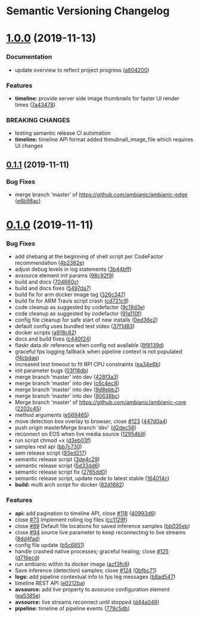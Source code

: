 # Semantic Versioning Changelog

# [1.0.0](https://github.com/ambianic/ambianic-edge/compare/v0.1.1...v1.0.0) (2019-11-13)


### Documentation

* update overview to reflect project progress ([a804200](https://github.com/ambianic/ambianic-edge/commit/a8042008720f4bd00660eac6b244a26acb408655))


### Features

* **timeline:** provide server side image thumbnails for faster UI render times ([7a43478](https://github.com/ambianic/ambianic-edge/commit/7a4347809dd0a4b9fc744b9126ec4d86c568ed50))


### BREAKING CHANGES

* testing semantic release CI automation
* **timeline:** timeline API format added thmubnail_image_file which requires UI changes

## [0.1.1](https://github.com/ambianic/ambianic-edge/compare/v0.1.0...v0.1.1) (2019-11-11)


### Bug Fixes

* merge branch 'master' of https://github.com/ambianic/ambianic-edge ([e6b98ac](https://github.com/ambianic/ambianic-edge/commit/e6b98acdc24da91b78788475dd73e854f59e18cf))

# [0.1.0](https://github.com/ambianic/ambianic-edge/compare/v0.0.4...v0.1.0) (2019-11-11)


### Bug Fixes

* add shebang at the beginning of shell script per CodeFactor recommendation ([4b2382e](https://github.com/ambianic/ambianic-edge/commit/4b2382e2a3d9dc6dc2c24e711d2be8d35b3904cc))
* adjust debug levels in log statements ([3b44bff](https://github.com/ambianic/ambianic-edge/commit/3b44bff3bf814dc662c65c46954804c24d31eb0e))
* avsource element init params ([98c92f9](https://github.com/ambianic/ambianic-edge/commit/98c92f9a8262ddfbcc7e03dc0b3abdd07e469624))
* build and docs ([704660c](https://github.com/ambianic/ambianic-edge/commit/704660cc22ce6ae9b7ebc34dad0f95ee95f10c3a))
* build and docs fixes ([5497da7](https://github.com/ambianic/ambianic-edge/commit/5497da76fcd66d504961c97875c546e93da29cd6))
* build fix for arm docker image tag ([326c347](https://github.com/ambianic/ambianic-edge/commit/326c347f842c4c28c254a8adf882747a329d6dc8))
* build fix for ARM Travis script crash ([cd721c9](https://github.com/ambianic/ambianic-edge/commit/cd721c924824f974721656ac813bfb23ecc8ef33))
* code cleanup as suggested by codefactor ([9c19d3e](https://github.com/ambianic/ambianic-edge/commit/9c19d3e5c7cfc09968f112dd14db08dcfaeefda6))
* code cleanup as suggested by codefactor ([91a110f](https://github.com/ambianic/ambianic-edge/commit/91a110f2c6a70d828a1c93610c33543bf6265830))
* config file cleanup for safe start of new installs ([0ed36e2](https://github.com/ambianic/ambianic-edge/commit/0ed36e2df04db7238d06ac2173de9f9240bde5ee))
* default config uses bundled test video ([37f1d83](https://github.com/ambianic/ambianic-edge/commit/37f1d83414502313a1b9d940fa50a6c46203075c))
* docker scripts ([a918c62](https://github.com/ambianic/ambianic-edge/commit/a918c62e3cad20e06f9159da3150af8d2e830e86))
* docs and build fixes ([c440f24](https://github.com/ambianic/ambianic-edge/commit/c440f24d67a62f745286bdb72b872a0556361314))
* flaskr data dir reference when config not available ([8f8139d](https://github.com/ambianic/ambianic-edge/commit/8f8139d5354af03efe282e3752ec2e5f6d51b737))
* graceful fps logging fallback when pipeline context is not populated ([f4cbdae](https://github.com/ambianic/ambianic-edge/commit/f4cbdae4500cb891160496ad857dd36d9bd4ca8f))
* increased test timeout to fit RPI CPU constraints ([ea34e6b](https://github.com/ambianic/ambianic-edge/commit/ea34e6b1ccf392bdcc2c3caeeb4da2f5163ea527))
* init parameter bugs ([03f18db](https://github.com/ambianic/ambianic-edge/commit/03f18dbb7545444258434ddc6eb5e89b4bd3a9f9))
* merge branch 'master' into dev ([428f3a3](https://github.com/ambianic/ambianic-edge/commit/428f3a3ebcf8243700c67504ab0459c2d7a76520))
* merge branch 'master' into dev ([c6c4ec8](https://github.com/ambianic/ambianic-edge/commit/c6c4ec81a1d24fd60e9511bbf815d931ecebbc4a))
* merge branch 'master' into dev ([9d8ebb2](https://github.com/ambianic/ambianic-edge/commit/9d8ebb27367ef7f3e117229328bf6323d2a7ba63))
* merge branch 'master' into dev ([90638bc](https://github.com/ambianic/ambianic-edge/commit/90638bca2ccc36329794bce659d5ea34f929e567))
* Merge branch 'master' of https://github.com/ambianic/ambianic-core ([2202c45](https://github.com/ambianic/ambianic-edge/commit/2202c45969a43d4f8e95c35859e1ed44be7caa2d))
* method arguments ([e569465](https://github.com/ambianic/ambianic-edge/commit/e569465ceba26a4831e33f6b4c59e69d37009fe6))
* move detection box overlay to browser, close [#123](https://github.com/ambianic/ambianic-edge/issues/123) ([447d0a4](https://github.com/ambianic/ambianic-edge/commit/447d0a4e48b5a81aef7e589ce80cd46f03b5c87f))
* push origin masterMerge branch 'dev' ([d2dec56](https://github.com/ambianic/ambianic-edge/commit/d2dec567b56b5c3d449f5b3ba3ee6fe70c6a9ab1))
* reconnect on EOS when live media source ([12954b9](https://github.com/ambianic/ambianic-edge/commit/12954b9bd0f11eb97830b0b2ec91fa0de1cfdb83))
* run script chmod +x ([d3eb03f](https://github.com/ambianic/ambianic-edge/commit/d3eb03fda972d4b34fd029b7173861a5ffffea6b))
* samples rest api ([bb7c730](https://github.com/ambianic/ambianic-edge/commit/bb7c73026e6f770af0ae1827f599a46277973bcf))
* sem release script ([93ed217](https://github.com/ambianic/ambianic-edge/commit/93ed217fbf4a09e46686d12019b1b5c3f90e46bf))
* semantic release script ([3de4c29](https://github.com/ambianic/ambianic-edge/commit/3de4c2954c3272f6b2e520a8a6e7d15b5add9147))
* semantic release script ([5d33dd6](https://github.com/ambianic/ambianic-edge/commit/5d33dd6ddd9d9273bade62bd910a6a8f3fb25002))
* semantic release script fix ([2765dd0](https://github.com/ambianic/ambianic-edge/commit/2765dd03291cbec318e1a6f6c128162a1170a523))
* semantic release script, update node to latest stable ([164014c](https://github.com/ambianic/ambianic-edge/commit/164014ca58a17a275a8cc70bca1a9886de8b0c77))
* **build:** multi arch script for docker ([82d1682](https://github.com/ambianic/ambianic-edge/commit/82d168293641539ef9979ecbe1935b051c6ac0e4))


### Features

* **api:** add pagination to timeline API, close [#118](https://github.com/ambianic/ambianic-edge/issues/118) ([40993d6](https://github.com/ambianic/ambianic-edge/commit/40993d659be777b88b36f139d8a2bc2782f5b967))
* close [#73](https://github.com/ambianic/ambianic-edge/issues/73) Implement rolling log files ([cc1129f](https://github.com/ambianic/ambianic-edge/commit/cc1129f8a9fdec0803407af53a17ee45790e00d0))
* close [#89](https://github.com/ambianic/ambianic-edge/issues/89) Default file locations for saved inference samples ([bb035eb](https://github.com/ambianic/ambianic-edge/commit/bb035eb626ef4dcba4d6963bf2b43c2dc854ba99))
* close [#94](https://github.com/ambianic/ambianic-edge/issues/94) source live parameter to keep reconnecting to live streams ([8dd4fad](https://github.com/ambianic/ambianic-edge/commit/8dd4fadc43a69af009cbc8b593e6226c3062fcbf))
* config file update ([b5c6851](https://github.com/ambianic/ambianic-edge/commit/b5c6851f11957947563bef4c5f91598555968414))
* handle crashed native processes; graceful healing; close [#125](https://github.com/ambianic/ambianic-edge/issues/125) ([d716ecd](https://github.com/ambianic/ambianic-edge/commit/d716ecd4f9b5a4749b0667cd7d0ade8207e50e1f))
* run ambianic within its docker image ([acf3fc6](https://github.com/ambianic/ambianic-edge/commit/acf3fc67e1a09411068189438a104c2023f52f74))
* Save inference (detection) samples; close [#124](https://github.com/ambianic/ambianic-edge/issues/124) ([0bfbc71](https://github.com/ambianic/ambianic-edge/commit/0bfbc71d1970f0e33dc4e4791dd7a6c2d7696d97))
* **logs:** add pipeline contextual info to fps log messages ([b8ad547](https://github.com/ambianic/ambianic-edge/commit/b8ad547eb1d4e980af5584f3d035fa7d24809d88))
* timeline REST API ([e0212ba](https://github.com/ambianic/ambianic-edge/commit/e0212ba1b22c9477a3682750f062f601e2e7d4c9))
* **avsource:** add live property to avsource configuration element ([ea5385e](https://github.com/ambianic/ambianic-edge/commit/ea5385ebc6f9221d3cc9da568857b7465b7b9e79))
* **avsource:** live streams reconnect until stopped ([d44a046](https://github.com/ambianic/ambianic-edge/commit/d44a046bb3b4a6ca38f8bfdd13fda53daab02de7))
* **pipeline:** timeline of pipeline events ([779c5db](https://github.com/ambianic/ambianic-edge/commit/779c5db49547238f31c71264b642386037df8923))
